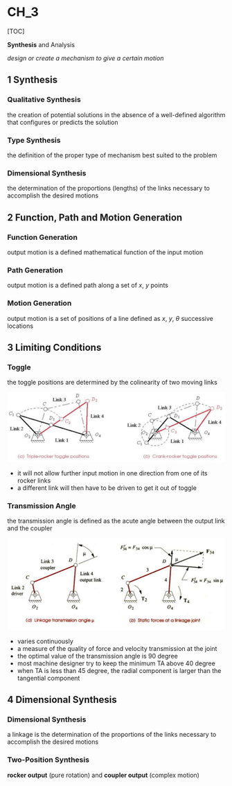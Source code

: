 # CH_3

[TOC]

**Synthesis** and Analysis

_design or create a mechanism to give a certain motion_

## 1 Synthesis

### Qualitative Synthesis

the creation of potential solutions in the absence of a well-defined algorithm that configures or predicts the solution

### Type Synthesis

the definition of the proper type of mechanism best suited to the problem

### Dimensional Synthesis

the determination of the proportions (lengths) of the links necessary to
accomplish the desired motions

## 2 Function, Path and Motion Generation

### Function Generation

output motion is a defined mathematical function of the input motion

### Path Generation

output motion is a defined path along a set of $x\text{, }y$ points

### Motion Generation

output motion is a set of positions of a line defined as $x\text{, }y\text{, }\theta$ successive locations

## 3 Limiting Conditions

### Toggle

the toggle positions are determined by the colinearity of two moving links

<div align = center><img src = "./assets/CH_3_Figure_1.png"></div>

- it will not allow further input motion in one direction from one of its rocker links
- a different link will then have to be driven to get it out of toggle

### Transmission Angle

the transmission angle is defined as the acute angle between the output link and the coupler

<div align = center><img src ="./assets/CH_3_Figure_2.png"></div>

- varies continuously
- a measure of the quality of force and velocity transmission at the joint
- the optimal value of the transmission angle is 90 degree
- most machine designer try to keep the minimum TA above 40 degree
- when TA is less than 45 degree, the radial component is larger than the tangential component

## 4 Dimensional Synthesis

### Dimensional Synthesis

a linkage is the determination of the proportions of the links necessary to accomplish the desired motions

### Two-Position Synthesis

**rocker output** (pure rotation) and **coupler output** (complex motion)